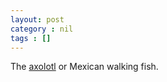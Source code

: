 ```yaml
---
layout: post
category : nil
tags : []
---
```

The [axolotl](https://espresso.economist.com/9ffafdbde2567d33a37c9a2edb70052e) or Mexican walking fish.
